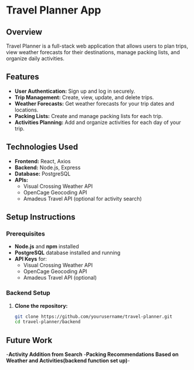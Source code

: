 # Travel Planner App

## Overview

Travel Planner is a full-stack web application that allows users to plan trips, view weather forecasts for their destinations, manage packing lists, and organize daily activities.

## Features

- **User Authentication:** Sign up and log in securely.
- **Trip Management:** Create, view, update, and delete trips.
- **Weather Forecasts:** Get weather forecasts for your trip dates and locations.
- **Packing Lists:** Create and manage packing lists for each trip.
- **Activities Planning:** Add and organize activities for each day of your trip.

## Technologies Used

- **Frontend:** React, Axios
- **Backend:** Node.js, Express
- **Database:** PostgreSQL
- **APIs:**
  - Visual Crossing Weather API
  - OpenCage Geocoding API
  - Amadeus Travel API (optional for activity search)

## Setup Instructions

### Prerequisites

- **Node.js** and **npm** installed
- **PostgreSQL** database installed and running
- **API Keys** for:
  - Visual Crossing Weather API
  - OpenCage Geocoding API
  - Amadeus Travel API (optional)

### Backend Setup

1. **Clone the repository:**

   ```bash
   git clone https://github.com/yourusername/travel-planner.git
   cd travel-planner/backend


## Future Work

-**Activity Addition from Search**
-**Packing Recommendations Based on Weather and Activities(backend function set up)**-